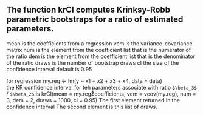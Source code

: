 ## The function krCI computes Krinksy-Robb parametric bootstraps for a ratio of estimated parameters.
 mean is the coefficients from a regression
 vcm is the variance-covariance matrix
 num is the element from the coefficient list that is the numerator of the ratio
 dem is the element from the coefficient list that is the denominator of the ratio
 draws is the number of bootstrap draws
 cI the size of the confidence interval default is 0.95

 for regression my.reg <- lm(y ~ x1 + x2 + x3 + x4, data = data)  
 the KR confidence interval for teh parameters associate with ratio `$\beta_3$` / `$\beta_2$` is
 krCI(mean = my.reg$coefficients, 
        vcm = vcov(my.reg), 
        num = 3, dem = 2, 
        draws = 1000, 
        ci = 0.95)
The first element returned in the confidence interval
The second element is this list of draws.
